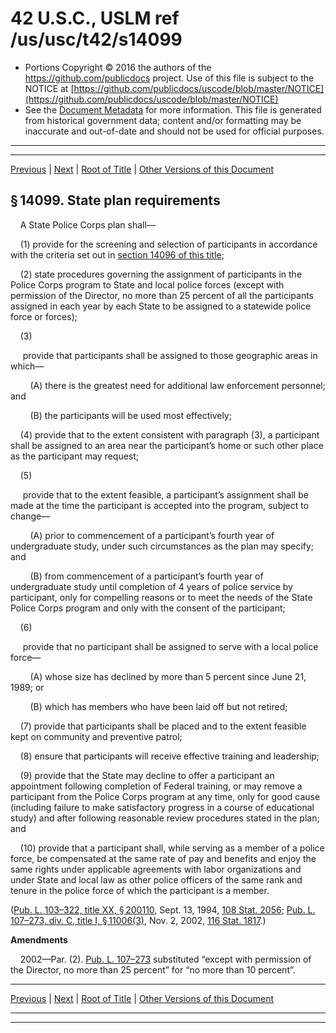 ---
---

# 42 U.S.C., USLM ref /us/usc/t42/s14099

* Portions Copyright © 2016 the authors of the https://github.com/publicdocs project.
  Use of this file is subject to the NOTICE at [https://github.com/publicdocs/uscode/blob/master/NOTICE](https://github.com/publicdocs/uscode/blob/master/NOTICE)
* See the [Document Metadata](././../../../../../..//README.md) for more information.
  This file is generated from historical government data; content and/or formatting may be inaccurate and out-of-date and should not be used for official purposes.

----------
----------

[Previous](./../../../../../..//us/usc/t42/ch136/schVIII/ptA/m__us_usc_t42_s14098.md) | [Next](./../../../../../..//us/usc/t42/ch136/schVIII/ptA/m__us_usc_t42_s14100.md) | [Root of Title](./../../../../../../) | [Other Versions of this Document](https://publicdocs.github.io/go/links?ns=uslm&ref=%2Fus%2Fusc%2Ft42%2Fs14099)

## § 14099. State plan requirements

    A State Police Corps plan shall—

    (1) provide for the screening and selection of participants in accordance with the criteria set out in [section 14096 of this title][/us/usc/t42/s14096];

    (2) state procedures governing the assignment of participants in the Police Corps program to State and local police forces (except with permission of the Director, no more than 25 percent of all the participants assigned in each year by each State to be assigned to a statewide police force or forces);

    (3)

     provide that participants shall be assigned to those geographic areas in which—

        (A) there is the greatest need for additional law enforcement personnel; and

        (B) the participants will be used most effectively;

    (4) provide that to the extent consistent with paragraph (3), a participant shall be assigned to an area near the participant’s home or such other place as the participant may request;

    (5)

     provide that to the extent feasible, a participant’s assignment shall be made at the time the participant is accepted into the program, subject to change—

        (A) prior to commencement of a participant’s fourth year of undergraduate study, under such circumstances as the plan may specify; and

        (B) from commencement of a participant’s fourth year of undergraduate study until completion of 4 years of police service by participant, only for compelling reasons or to meet the needs of the State Police Corps program and only with the consent of the participant;

    (6)

     provide that no participant shall be assigned to serve with a local police force—

        (A) whose size has declined by more than 5 percent since June 21, 1989; or

        (B) which has members who have been laid off but not retired;

    (7) provide that participants shall be placed and to the extent feasible kept on community and preventive patrol;

    (8) ensure that participants will receive effective training and leadership;

    (9) provide that the State may decline to offer a participant an appointment following completion of Federal training, or may remove a participant from the Police Corps program at any time, only for good cause (including failure to make satisfactory progress in a course of educational study) and after following reasonable review procedures stated in the plan; and

    (10) provide that a participant shall, while serving as a member of a police force, be compensated at the same rate of pay and benefits and enjoy the same rights under applicable agreements with labor organizations and under State and local law as other police officers of the same rank and tenure in the police force of which the participant is a member.

([Pub. L. 103–322, title XX, § 200110][/us/pl/103/322/s200110], Sept. 13, 1994, [108 Stat. 2056][/us/stat/108/2056]; [Pub. L. 107–273, div. C, title I, § 11006(3)][/us/pl/107/273/s11006/3], Nov. 2, 2002, [116 Stat. 1817][/us/stat/116/1817].)

 __Amendments__ 

    2002—Par. (2). [Pub. L. 107–273][/us/pl/107/273] substituted “except with permission of the Director, no more than 25 percent” for “no more than 10 percent”.

----------

[Previous](./../../../../../..//us/usc/t42/ch136/schVIII/ptA/m__us_usc_t42_s14098.md) | [Next](./../../../../../..//us/usc/t42/ch136/schVIII/ptA/m__us_usc_t42_s14100.md) | [Root of Title](./../../../../../../) | [Other Versions of this Document](https://publicdocs.github.io/go/links?ns=uslm&ref=%2Fus%2Fusc%2Ft42%2Fs14099)

----------
----------

[/us/usc/t42/s14096]: https://publicdocs.github.io/go/links?ns=uslm&ref=%2Fus%2Fusc%2Ft42%2Fs14096
[/us/pl/103/322/s200110]: https://publicdocs.github.io/go/links?ns=uslm&ref=%2Fus%2Fpl%2F103%2F322%2Fs200110
[/us/stat/108/2056]: https://publicdocs.github.io/go/links?ns=uslm&ref=%2Fus%2Fstat%2F108%2F2056
[/us/pl/107/273/s11006/3]: https://publicdocs.github.io/go/links?ns=uslm&ref=%2Fus%2Fpl%2F107%2F273%2Fs11006%2F3
[/us/stat/116/1817]: https://publicdocs.github.io/go/links?ns=uslm&ref=%2Fus%2Fstat%2F116%2F1817
[/us/pl/107/273]: https://publicdocs.github.io/go/links?ns=uslm&ref=%2Fus%2Fpl%2F107%2F273


